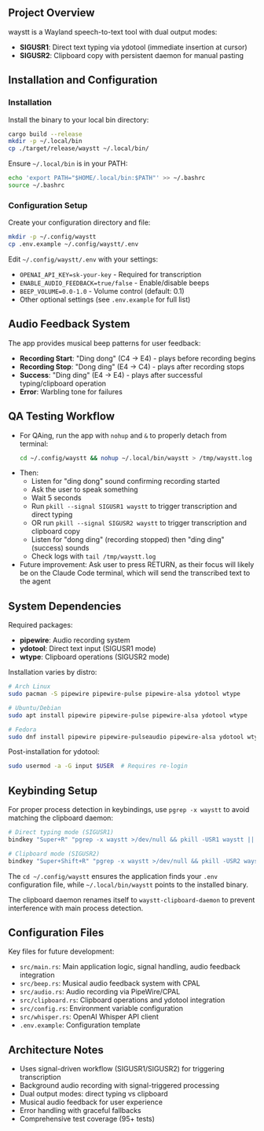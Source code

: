 ## Project Overview

waystt is a Wayland speech-to-text tool with dual output modes:
- **SIGUSR1**: Direct text typing via ydotool (immediate insertion at cursor)
- **SIGUSR2**: Clipboard copy with persistent daemon for manual pasting

## Installation and Configuration

### Installation
Install the binary to your local bin directory:
```bash
cargo build --release
mkdir -p ~/.local/bin
cp ./target/release/waystt ~/.local/bin/
```

Ensure `~/.local/bin` is in your PATH:
```bash
echo 'export PATH="$HOME/.local/bin:$PATH"' >> ~/.bashrc
source ~/.bashrc
```

### Configuration Setup
Create your configuration directory and file:
```bash
mkdir -p ~/.config/waystt
cp .env.example ~/.config/waystt/.env
```

Edit `~/.config/waystt/.env` with your settings:
- `OPENAI_API_KEY=sk-your-key` - Required for transcription
- `ENABLE_AUDIO_FEEDBACK=true/false` - Enable/disable beeps
- `BEEP_VOLUME=0.0-1.0` - Volume control (default: 0.1)
- Other optional settings (see `.env.example` for full list)

## Audio Feedback System

The app provides musical beep patterns for user feedback:
- **Recording Start**: "Ding dong" (C4 → E4) - plays before recording begins
- **Recording Stop**: "Dong ding" (E4 → C4) - plays after recording stops
- **Success**: "Ding ding" (E4 → E4) - plays after successful typing/clipboard operation
- **Error**: Warbling tone for failures

## QA Testing Workflow

- For QAing, run the app with `nohup` and `&` to properly detach from terminal:
  ```bash
  cd ~/.config/waystt && nohup ~/.local/bin/waystt > /tmp/waystt.log 2>&1 & disown
  ```
- Then:
  - Listen for "ding dong" sound confirming recording started
  - Ask the user to speak something
  - Wait 5 seconds
  - Run `pkill --signal SIGUSR1 waystt` to trigger transcription and direct typing
  - OR run `pkill --signal SIGUSR2 waystt` to trigger transcription and clipboard copy
  - Listen for "dong ding" (recording stopped) then "ding ding" (success) sounds
  - Check logs with `tail /tmp/waystt.log`
- Future improvement: Ask user to press RETURN, as their focus will likely be on the Claude Code terminal, which will send the transcribed text to the agent

## System Dependencies

Required packages:
- **pipewire**: Audio recording system
- **ydotool**: Direct text input (SIGUSR1 mode)
- **wtype**: Clipboard operations (SIGUSR2 mode)

Installation varies by distro:
```bash
# Arch Linux
sudo pacman -S pipewire pipewire-pulse pipewire-alsa ydotool wtype

# Ubuntu/Debian  
sudo apt install pipewire pipewire-pulse pipewire-alsa ydotool wtype

# Fedora
sudo dnf install pipewire pipewire-pulseaudio pipewire-alsa ydotool wtype
```

Post-installation for ydotool:
```bash
sudo usermod -a -G input $USER  # Requires re-login
```

## Keybinding Setup

For proper process detection in keybindings, use `pgrep -x waystt` to avoid matching the clipboard daemon:

```bash
# Direct typing mode (SIGUSR1)
bindkey "Super+R" "pgrep -x waystt >/dev/null && pkill -USR1 waystt || (cd ~/.config/waystt && ~/.local/bin/waystt &)"

# Clipboard mode (SIGUSR2)  
bindkey "Super+Shift+R" "pgrep -x waystt >/dev/null && pkill -USR2 waystt || (cd ~/.config/waystt && ~/.local/bin/waystt &)"
```

The `cd ~/.config/waystt` ensures the application finds your `.env` configuration file, while `~/.local/bin/waystt` points to the installed binary.

The clipboard daemon renames itself to `waystt-clipboard-daemon` to prevent interference with main process detection.

## Configuration Files

Key files for future development:
- `src/main.rs`: Main application logic, signal handling, audio feedback integration
- `src/beep.rs`: Musical audio feedback system with CPAL
- `src/audio.rs`: Audio recording via PipeWire/CPAL
- `src/clipboard.rs`: Clipboard operations and ydotool integration
- `src/config.rs`: Environment variable configuration
- `src/whisper.rs`: OpenAI Whisper API client
- `.env.example`: Configuration template

## Architecture Notes

- Uses signal-driven workflow (SIGUSR1/SIGUSR2) for triggering transcription
- Background audio recording with signal-triggered processing
- Dual output modes: direct typing vs clipboard
- Musical audio feedback for user experience
- Error handling with graceful fallbacks
- Comprehensive test coverage (95+ tests)